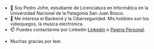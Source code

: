 - 👋 Soy Pedro Jofre, estudiante de Licenciatura en Informática en la Universidad Nacional de la Patagonia San Juan Bosco.
- 🌱 Me interesa el Backend y la Ciberseguridad. Mis hobbies son los videojuegos, la musica electrónica.
- 📫 Puedes contactarme por Linkedin [Linkedin](https://www.linkedin.com/in/pedro-jofre/) o [Pagina Personal](https://pedrojofre.netlify.app/).
* Muchas gracias por leer.
<!---
pedrojofree/pedrojofree is a ✨ special ✨ repository because its `README.md` (this file) appears on your GitHub profile.
You can click the Preview link to take a look at your changes.
--->
